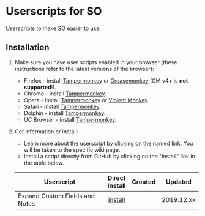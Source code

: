 # Userscripts for SO

Userscripts to make SO easier to use.


## Installation

1. Make sure you have user scripts enabled in your browser (these instructions refer to the latest versions of the browser):

	* Firefox - install [Tampermonkey](https://tampermonkey.net/?ext=dhdg&browser=firefox) or [Greasemonkey](https://addons.mozilla.org/en-US/firefox/addon/greasemonkey/) (GM v4+ is **not supported**!).
	* Chrome - install [Tampermonkey](https://tampermonkey.net/?ext=dhdg&browser=chrome).
	* Opera - install [Tampermonkey](https://tampermonkey.net/?ext=dhdg&browser=opera) or [Violent Monkey](https://addons.opera.com/en/extensions/details/violent-monkey/).
	* Safari - install [Tampermonkey](https://tampermonkey.net/?ext=dhdg&browser=safari).
	* Dolphin - install [Tampermonkey](https://tampermonkey.net/?ext=dhdg&browser=dolphin).
	* UC Browser - install [Tampermonkey](https://tampermonkey.net/?ext=dhdg&browser=ucweb).

2. Get information or install:
	* Learn more about the userscript by clicking on the named link. You will be taken to the specific wiki page.
	* Install a script directly from GitHub by clicking on the "install" link in the table below.
  
  
	| Userscript                         |  Direct<br>Install | Created        | Updated    |
	|----------------------------------------|:------------------:|:----------:|:----------:|
	| Expand Custom Fields and Notes       | [install][exp-raw] | | 2019.12.xx | 2020.03.28 |

[exp-raw]: https://raw.githubusercontent.com/oasislandscape/sous/master/so-expand-collapsed-sections-by-default.user.js
